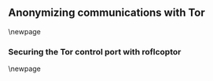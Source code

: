 ## Anonymizing communications with Tor

\newpage

### Securing the Tor control port with roflcoptor

\newpage

